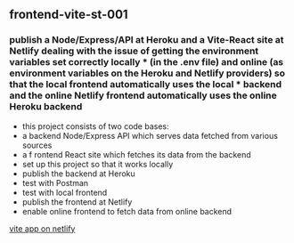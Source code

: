 ## frontend-vite-st-001
### publish a Node/Express/API at Heroku and a Vite-React site at Netlify dealing with the issue of getting the environment variables set correctly locally * (in the .env file) and online (as environment variables on the Heroku and Netlify providers) so that the local frontend automatically uses the local     * backend and the online Netlify frontend automatically uses the online Heroku backend       
* this project consists of two code bases:    
* a backend Node/Express API which serves data fetched from various sources   
* a f rontend React site which fetches its data from the backend
* set up this project so that it works locally
*  publish the backend at Heroku
*  test with Postman
*  test with local frontend
*  publish the frontend at Netlify
*  enable online frontend to fetch data from online backend

 [vite app on netlify](https://frontend-vite-st-001.netlify.app/)
